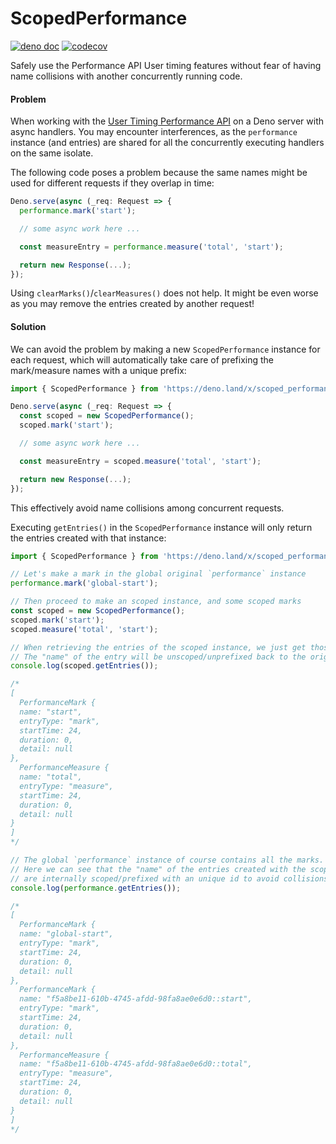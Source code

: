 # ScopedPerformance

[![deno doc](https://doc.deno.land/badge.svg)](https://doc.deno.land/https/deno.land/x/scoped_performance/mod.ts) [![codecov](https://codecov.io/gh/esroyo/scoped-performance/graph/badge.svg?token=OVVLMQFJ3A)](https://codecov.io/gh/esroyo/scoped-performance)

Safely use the Performance API User timing features without fear of having name
collisions with another concurrently running code.

#### Problem

When working with the
[User Timing Performance API](https://developer.mozilla.org/en-US/docs/Web/API/Performance_API/User_timing)
on a Deno server with async handlers. You may encounter interferences, as the
`performance` instance (and entries) are shared for all the concurrently
executing handlers on the same isolate.

The following code poses a problem because the same names might be used for
different requests if they overlap in time:

```ts
Deno.serve(async (_req: Request => {
  performance.mark('start');

  // some async work here ...

  const measureEntry = performance.measure('total', 'start');

  return new Response(...);
});
```

Using `clearMarks()`/`clearMeasures()` does not help. It might be even worse as
you may remove the entries created by another request!

#### Solution

We can avoid the problem by making a new `ScopedPerformance` instance for each
request, which will automatically take care of prefixing the mark/measure names
with a unique prefix:

```ts
import { ScopedPerformance } from 'https://deno.land/x/scoped_performance/mod.ts';

Deno.serve(async (_req: Request => {
  const scoped = new ScopedPerformance();
  scoped.mark('start');

  // some async work here ...

  const measureEntry = scoped.measure('total', 'start');

  return new Response(...);
});
```

This effectively avoid name collisions among concurrent requests.

Executing `getEntries()` in the `ScopedPerformance` instance will only return
the entries created with that instance:

```ts
import { ScopedPerformance } from 'https://deno.land/x/scoped_performance/mod.ts';

// Let's make a mark in the global original `performance` instance
performance.mark('global-start');

// Then proceed to make an scoped instance, and some scoped marks
const scoped = new ScopedPerformance();
scoped.mark('start');
scoped.measure('total', 'start');

// When retrieving the entries of the scoped instance, we just get those.
// The "name" of the entry will be unscoped/unprefixed back to the original name.
console.log(scoped.getEntries());

/*
[
  PerformanceMark {
  name: "start",
  entryType: "mark",
  startTime: 24,
  duration: 0,
  detail: null
},
  PerformanceMeasure {
  name: "total",
  entryType: "measure",
  startTime: 24,
  duration: 0,
  detail: null
}
]
*/

// The global `performance` instance of course contains all the marks.
// Here we can see that the "name" of the entries created with the scoped instance
// are internally scoped/prefixed with an unique id to avoid collisions.
console.log(performance.getEntries());

/*
[
  PerformanceMark {
  name: "global-start",
  entryType: "mark",
  startTime: 24,
  duration: 0,
  detail: null
},
  PerformanceMark {
  name: "f5a8be11-610b-4745-afdd-98fa8ae0e6d0::start",
  entryType: "mark",
  startTime: 24,
  duration: 0,
  detail: null
},
  PerformanceMeasure {
  name: "f5a8be11-610b-4745-afdd-98fa8ae0e6d0::total",
  entryType: "measure",
  startTime: 24,
  duration: 0,
  detail: null
}
]
*/
```
